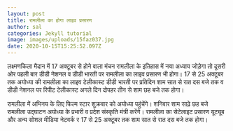 ```yaml
---
layout: post
title: रामलीला का होगा लाइव प्रसारण
author: sal
categories: Jekyll tutorial
image: images/uploads/15faz037.jpg
date: 2020-10-15T15:25:52.097Z
---
```

लक्ष्‍मणकिला मैदान में 17 अक्‍टूबर से होने वाला मंचन रामलीला के इतिहास में नया अध्‍याय जोड़ेगा तो दूसरी ओर पहली बार डीडी नेशनल व डीडी भारती पर रामलीला का लाइव प्रसारण भी होगा। 17 से 25 अक्‍टूबर तक अयोध्‍या की रामलीला का लाइव टेलीकास्‍ट डीडी भारती पर प्रतिदिन शाम सात से रात दस बजे तक व डीडी नेशनल पर रिपीट टेलीकास्‍ट अगले दिन दोपहर तीन से शाम छह बजे तक होगा। 

रामलीला में अभिनय के लिए फिल्‍म स्‍टार शुक्रवार को अयोध्‍या पहुंचेंगे। शनिवार शाम साढ़े छह बजे रामलीला  उद्घाटन अयोध्‍या के प्रभारी व प्रदेश संस्‍कृति मंत्री करेंगे। रामलीला का सेटेलाइट प्रसारण यूट्यूब और अन्‍य सोशल मीडिया नेटवर्क र 17 से 25 अक्‍टूबर तक शाम सात से रात दस बजे तक होगा।
